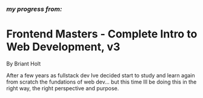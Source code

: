 ### _my progress from:_
# Frontend Masters - Complete Intro to Web Development, v3
By Briant Holt


After a few years as fullstack dev Ive decided start to study and learn again from scratch the fundations of web dev... but this time Ill be doing this in the right way, the right perspective and purpose.